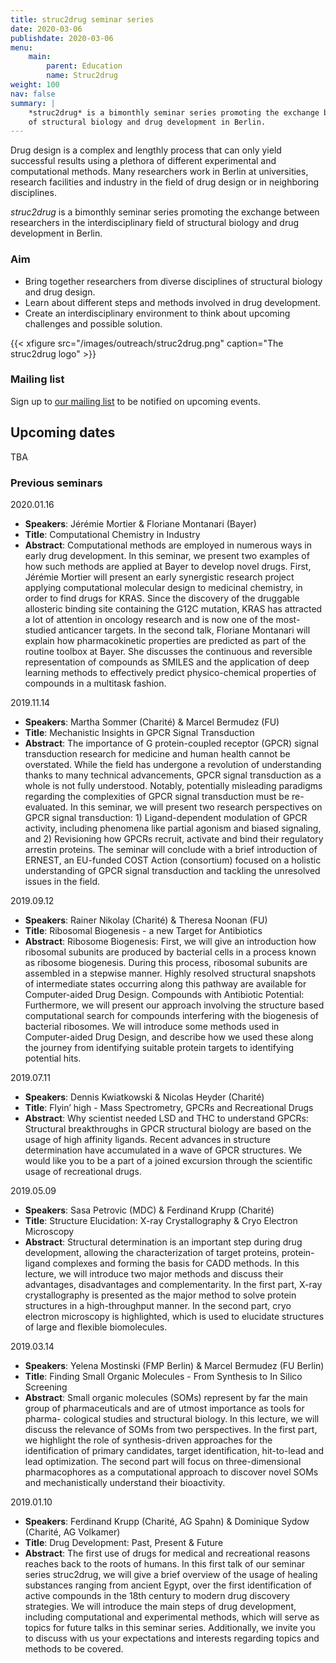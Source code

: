 ```yaml
---
title: struc2drug seminar series
date: 2020-03-06
publishdate: 2020-03-06
menu:
    main:
        parent: Education
        name: Struc2drug
weight: 100
nav: false
summary: |
    *struc2drug* is a bimonthly seminar series promoting the exchange between researchers in the interdisciplinary field
    of structural biology and drug development in Berlin.
---
```


Drug design is a complex and lengthly process that can only yield successful results using a plethora of different
experimental and computational methods. Many researchers work in Berlin at universities, research facilities and
industry in the field of drug design or in neighboring disciplines.

*struc2drug* is a bimonthly seminar series promoting the exchange between researchers in the interdisciplinary field
of structural biology and drug development in Berlin.

### Aim

- Bring together researchers from diverse disciplines of structural biology and drug design.
- Learn about different steps and methods involved in drug development.
- Create an interdisciplinary environment to think about upcoming challenges and possible solution.

{{< xfigure src="/images/outreach/struc2drug.png" caption="The struc2drug logo" >}}


### Mailing list

Sign up to <a href="https://mailman.charite.de/mailman/listinfo/struc2drug" target="_blank"><i class="icon fa-envelope"></i> our mailing list</a> to be notified on upcoming events.


## Upcoming dates

TBA

### Previous seminars

2020.01.16
* **Speakers**: Jérémie Mortier & Floriane Montanari (Bayer)
* **Title**: Computational Chemistry in Industry
* **Abstract**: Computational methods are employed in numerous ways in early drug development. In this seminar, we present two examples of how such methods are applied at Bayer to develop novel drugs. First, Jérémie Mortier will present an early synergistic research project applying computational molecular design to medicinal chemistry, in order to find drugs for KRAS. Since the discovery of the druggable allosteric binding site containing the G12C mutation, KRAS has attracted a lot of attention in oncology research and is now one of the most-studied anticancer targets. In the second talk, Floriane Montanari will explain how pharmacokinetic properties are predicted as part of the routine toolbox at Bayer. She discusses the continuous and reversible representation of compounds as SMILES and the application of deep learning methods to effectively predict physico-chemical properties of compounds in a multitask fashion.


2019.11.14
* **Speakers**: Martha Sommer (Charité) & Marcel Bermudez (FU)
* **Title**: Mechanistic Insights in GPCR Signal Transduction
* **Abstract**: The importance of G protein-coupled receptor (GPCR) signal transduction research for medicine and human health cannot be overstated. While the field has undergone a revolution of understanding thanks to many technical advancements, GPCR signal transduction as a whole is not fully understood. Notably, potentially misleading paradigms regarding the complexities of GPCR signal transduction must be re-evaluated. In this seminar, we will present two research perspectives on GPCR signal transduction: 1) Ligand-dependent modulation of GPCR activity, including phenomena like partial agonism and biased signaling, and 2) Revisioning how GPCRs recruit, activate and bind their regulatory arrestin proteins. The seminar will conclude with a brief introduction of ERNEST, an EU-funded COST Action (consortium) focused on a holistic understanding of GPCR signal transduction and tackling the unresolved issues in the field.

2019.09.12
* **Speakers**: Rainer Nikolay (Charité) & Theresa Noonan (FU)
* **Title**: Ribosomal Biogenesis - a new Target for Antibiotics
* **Abstract**: Ribosome Biogenesis: First, we will give an introduction how ribosomal subunits are produced by bacterial cells in a process known as ribosome biogenesis. During this process, ribosomal subunits are assembled in a stepwise manner. Highly resolved structural snapshots of intermediate states occurring along this pathway are available for Computer-aided Drug Design. Compounds with Antibiotic Potential: Furthermore, we will present our approach involving the structure based computational search for compounds interfering with the biogenesis of bacterial ribosomes. We will introduce some methods used in Computer-aided Drug Design, and describe how we used these along the journey from identifying suitable protein targets to identifying potential hits.

2019.07.11
* **Speakers**: Dennis Kwiatkowski & Nicolas Heyder (Charité)
* **Title**: Flyin’ high - Mass Spectrometry, GPCRs and Recreational Drugs
* **Abstract**: Why scientist needed LSD and THC to understand GPCRs: Structural breakthroughs in GPCR structural biology are based on the usage of high affinity ligands. Recent advances in structure determination have accumulated in a wave of GPCR structures. We would like you to be a part of a joined excursion through the scientific usage of recreational drugs.

2019.05.09
* **Speakers**: Sasa Petrovic (MDC) & Ferdinand Krupp (Charité)
* **Title**: Structure Elucidation: X-ray Crystallography & Cryo Electron Microscopy
* **Abstract**: Structural determination is an important step during drug development, allowing the characterization of target proteins,  protein-ligand complexes and forming the basis for CADD methods. In this lecture, we will introduce two major methods and discuss their advantages, disadvantages and complementarity. In the first part, X-ray crystallography is presented as the major method to solve protein structures in a high-throughput manner. In the second part, cryo electron microscopy is highlighted, which is used to elucidate structures of large and flexible biomolecules.

2019.03.14
* **Speakers**: Yelena Mostinski (FMP Berlin) & Marcel Bermudez (FU Berlin)
* **Title**: Finding Small Organic Molecules - From Synthesis to In Silico Screening
* **Abstract**: Small organic molecules (SOMs) represent by far the main group of pharmaceuticals and are of utmost importance as tools for pharma- cological studies and structural biology. In this lecture, we will discuss the relevance of SOMs from two perspectives. In the first part, we highlight the role of synthesis-driven approaches for the identification of primary candidates, target identification, hit-to-lead and lead optimization. The second part will focus on three-dimensional pharmacophores as a computational approach to discover novel SOMs and mechanistically understand their bioactivity.


2019.01.10
* **Speakers**: Ferdinand Krupp (Charité, AG Spahn) & Dominique Sydow (Charité, AG Volkamer)
* **Title**: Drug Development: Past, Present & Future
* **Abstract**: The first use of drugs for medical and recreational reasons reaches back to the roots of humans. In this first talk of our seminar series struc2drug, we will give a brief overview of the usage of healing substances ranging from ancient Egypt, over the first identification of active compounds in the 18th century to modern drug discovery strategies. We will introduce the main steps of drug development, including computational and experimental methods, which will serve as topics for future talks in this seminar series. Additionally, we invite you to discuss with us your expectations and interests regarding topics and methods to be covered.
